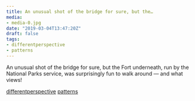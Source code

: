 ```yaml
---
title: An unusual shot of the bridge for sure, but the…
media:
- media-0.jpg
date: "2019-03-04T13:47:20Z"
draft: false
tags:
- differentperspective
- patterns
---
```

An unusual shot of the bridge for sure, but the Fort underneath, run by the National Parks service, was surprisingly fun to walk around — and what views\!

[differentperspective](/tags/differentperspective) [patterns](/tags/patterns)
